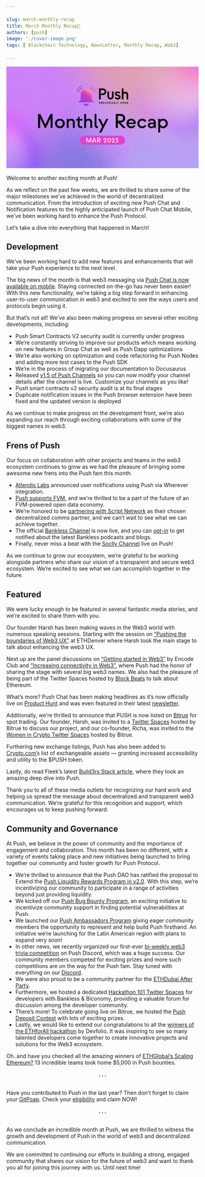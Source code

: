 ```yaml
---

slug: march-monthly-recap
title: March Monthly Recap🌄
authors: [push]
image: './cover-image.png'
tags: [ Blockchain Technology, NewsLetter, Monthly Recap, Web3]

---
```


![Cover image of March Monthly Recap🌄](./cover-image.png)

Welcome to another exciting month at Push!

As we reflect on the past few weeks, we are thrilled to share some of the major milestones we’ve achieved in the world of decentralized communication. From the introduction of exciting new Push Chat and Notification features to the highly anticipated launch of Push Chat Mobile, we’ve been working hard to enhance the Push Protocol.

<!--truncate-->

Let’s take a dive into everything that happened in March!

## Development

We’ve been working hard to add new features and enhancements that will take your Push experience to the next level.

The big news of the month is that web3 messaging via [Push Chat is now available on mobile](https://twitter.com/pushprotocol/status/1636049622522298369?s=20). Staying connected on-the-go has never been easier! With this new functionality, we’re taking a big step forward in enhancing user-to-user communication in web3 and excited to see the ways users and protocols begin using it.

But that’s not all! We’ve also been making progress on several other exciting developments, including:

- Push Smart Contracts V2 security audit is currently under progress
- We’re constantly striving to improve our products which means working on new features in Group Chat as well as Push Dapp optimizations
- We’re also working on optimization and code refactoring for Push Nodes and adding more test cases to the Push SDK
- We’re in the process of migrating our documentation to Docusaurus
- Released [v1.5 of Push Channels](https://twitter.com/pushprotocol/status/1636759302408122368?s=20) so you can now modify your channel details after the channel is live. Customize your channels as you like!
- Push smart contracts v2 security audit is at its final stages
- Duplicate notification issues in the Push browser extension have been fixed and the updated version is deployed

As we continue to make progress on the development front, we’re also expanding our reach through exciting collaborations with some of the biggest names in web3.

## Frens of Push

Our focus on collaboration with other projects and teams in the web3 ecosystem continues to grow as we had the pleasure of bringing some awesome new frens into the Push fam this month.

- [Atlendis Labs](https://twitter.com/pushprotocol/status/1632705070352482305?s=20) announced user notifications using Push via Wherever integration.
- [Push supports FVM](https://twitter.com/pushprotocol/status/1635711343465463838?s=20), and we’re thrilled to be a part of the future of an FVM-powered open data economy.
- We’re honored to be [partnering with Script Network](https://twitter.com/pushprotocol/status/1636729111061331968?s=20) as their chosen decentralized comms partner, and we can’t wait to see what we can achieve together.
- The official [Bankless Channel](https://twitter.com/pushprotocol/status/1637834086520586243?s=20) is now live, and you can [opt-in](https://app.push.org/channels) to get notified about the latest Bankless podcasts and blogs.
- Finally, never miss a beat with the [Soclly Channel](https://twitter.com/socllyhq/status/1638905205201797121?s=20) live on Push!

As we continue to grow our ecosystem, we’re grateful to be working alongside partners who share our vision of a transparent and secure web3 ecosystem. We’re excited to see what we can accomplish together in the future.

## Featured

We were lucky enough to be featured in several fantastic media stories, and we’re excited to share them with you.

Our founder Harsh has been making waves in the Web3 world with numerous speaking sessions. Starting with the session on [“Pushing the boundaries of Web3 UX”](https://twitter.com/pushprotocol/status/1629156701525127169?s=20) at ETHDenver where Harsh took the main stage to talk about enhancing the web3 UX.

Next up are the panel discussions on [“Getting started in Web3”](https://twitter.com/pushprotocol/status/1629194935973838858?s=20) by Encode Club and [“Increasing connectivity in Web3”](https://twitter.com/NextDotID/status/1630298128724398080?s=20), where Push had the honor of sharing the stage with several big web3 names. We also had the pleasure of being part of the Twitter Spaces hosted by [Block Beats](https://twitter.com/BlockBeatsAsia/status/1631844624661872640?s=20) to talk about Ethereum.

What’s more? Push Chat has been making headlines as it’s now officially live on [Product Hunt](https://twitter.com/pushprotocol/status/1630841759075913730?s=20) and was even featured in their latest [newsletter](https://twitter.com/pushprotocol/status/1631323490673471491?s=20).

Additionally, we’re thrilled to announce that PUSH is now listed on [Bitrue](https://twitter.com/pushprotocol/status/1633482718406115328?s=20) for spot trading. Our founder, Harsh, was invited to a [Twitter Spaces](https://twitter.com/BitrueOfficial/status/1633014625829638145?s=20) hosted by Bitrue to discuss our project, and our co-founder, Richa, was invited to the [Women in Crypto Twitter Spaces](https://twitter.com/pushprotocol/status/1633427722125844480?s=20) hosted by Bitrue.

Furthering new exchange listings, Push has also been added to [Crypto.com’](https://twitter.com/pushprotocol/status/1641466597712842756)s list of exchangeable assets — granting increased accessibility and utility to the $PUSH token.

Lastly, do read Fleek’s latest [Build3rs Stack article](https://twitter.com/pushprotocol/status/1638969389281079301?s=20), where they took an amazing deep dive into Push.

Thank you to all of these media outlets for recognizing our hard work and helping us spread the message about decentralized and transparent web3 communication. We’re grateful for this recognition and support, which encourages us to keep pushing forward.

## Community and Governance

At Push, we believe in the power of community and the importance of engagement and collaboration. This month has been no different, with a variety of events taking place and new initiatives being launched to bring together our community and foster growth for Push Protocol.

- We’re thrilled to announce that the Push DAO has ratified the proposal to Extend the [Push Liquidity Rewards Program in v2.0](https://medium.com/push-protocol/push-dao-extends-liquidity-rewards-program-26008926b05a). With this step, we’re incentivizing our community to participate in a range of activities beyond just providing liquidity.
- We kicked off our [Push Bug Bounty Program](https://twitter.com/pushprotocol/status/1640752686080327681), an exciting initiative to incentivize community support in finding potential vulnerabilities at Push.
- We launched our [Push Ambassadors Program](https://twitter.com/pushprotocol/status/1641425465192660997) giving eager community members the opportunity to represent and help build Push firsthand. An initiative we’re launching for the Latin American region with plans to expand very soon!
- In other news, we recently organized our first-ever [bi-weekly web3 trivia competition](https://twitter.com/pushprotocol/status/1636030745201319939?s=20) on Push Discord, which was a huge success. Our community members competed for exciting prizes and more such competitions are on the way for the Push fam. Stay tuned with everything on our [Discord](https://discord.com/invite/pushprotocol).
- We were also proud to be a community partner for the [ETHDubai After Party](https://twitter.com/BuidlersTribe/status/1636276302972952578?s=20).
- Furthermore, we hosted a dedicated [Hackathon 101 Twitter Spaces](https://twitter.com/pushprotocol/status/1639247838965112832?s=20) for developers with Bankless & Biconomy, providing a valuable forum for discussion among the developer community.
- There’s more! To celebrate going live on Bitrue, we hosted the [Push Deposit Contest](https://twitter.com/pushprotocol/status/1633482718406115328?s=20) with lots of exciting prizes.
- Lastly, we would like to extend our congratulations to all the [winners of the ETHforAll hackathon](https://twitter.com/pushprotocol/status/1630217606652198912?s=20) by Devfolio. It was inspiring to see so many talented developers come together to create innovative projects and solutions for the Web3 ecosystem.

Oh..and have you checked all the amazing winners of [ETHGlobal’s Scaling Ethereum?](https://twitter.com/pushprotocol/status/1642145186473017344) 13 incredible teams took home $5,000 in Push bounties.

<center><b>.   .   .</b></center><br/>

Have you contributed to Push in the last year? Then don’t forget to claim your [GitPoap](https://twitter.com/pushprotocol/status/1633818053375930370?s=20). Check your [eligibility](https://www.gitpoap.io/gp/1039) and claim NOW!

<center><b>.   .   .</b></center><br/>

As we conclude an incredible month at Push, we are thrilled to witness the growth and development of Push in the world of web3 and decentralized communication.

We are committed to continuing our efforts in building a strong, engaged community that shares our vision for the future of web3 and want to thank you all for joining this journey with us. Until next time!

